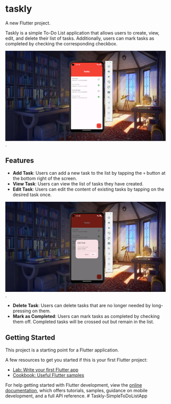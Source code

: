 # taskly

A new Flutter project.

Taskly is a simple To-Do List application that allows users to create, view, edit, and delete their list of tasks. Additionally, users can mark tasks as completed by checking the corresponding checkbox.

![image](https://github.com/DraganAbrisamWidijanto/Taskly-SimpleToDoListApp/blob/main/ImageAPPPreview.png). 

## Features
- **Add Task**: Users can add a new task to the list by tapping the `+` button at the bottom right of the screen.
- **View Task**: Users can view the list of tasks they have created.
- **Edit Task**: Users can edit the content of existing tasks by tapping on the desired task once.

![image](https://github.com/DraganAbrisamWidijanto/Taskly-SimpleToDoListApp/blob/main/editTask.png).
- **Delete Task**: Users can delete tasks that are no longer needed by long-pressing on them.
- **Mark as Completed**: Users can mark tasks as completed by checking them off. Completed tasks will be crossed out but remain in the list.

## Getting Started

This project is a starting point for a Flutter application.

A few resources to get you started if this is your first Flutter project:

- [Lab: Write your first Flutter app](https://docs.flutter.dev/get-started/codelab)
- [Cookbook: Useful Flutter samples](https://docs.flutter.dev/cookbook)

For help getting started with Flutter development, view the
[online documentation](https://docs.flutter.dev/), which offers tutorials,
samples, guidance on mobile development, and a full API reference.
#   T a s k l y - S i m p l e T o D o L i s t A p p 
 
 